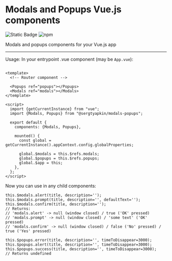 # Modals and Popups Vue.js components
![Static Badge](https://img.shields.io/badge/Vue.js-components-green)
![npm](https://img.shields.io/npm/dt/%40sergtyapkin%2Fmodals-popups)

Modals and popups components for your Vue.js app

----

Usage: In your entrypoint .vue component (may be `App.vue`):
```VUE

<template>
  <!-- Router component -->

  <Popups ref="popups"></Popups>
  <Modals ref="modals"></Modals>
</template>

<script>
  import {getCurrentInstance} from "vue";
  import {Modals, Popups} from "@sergtyapkin/modals-popups";

  export default {
    components: {Modals, Popups},

    mounted() {
      const global = getCurrentInstance().appContext.config.globalProperties;

      global.$modals = this.$refs.modals;
      global.$popups = this.$refs.popups;
      global.$app = this;
    },
  };
</script>
```

Now you can use in any child components:
```JS
this.$modals.alert(title, description='');
this.$modals.prompt(title, description='', defaultText='');
this.$modals.confirm(title, description='');
// Returns:
// 'modals.alert' -> null (window closed) / true ('OK' pressed)
// 'modals.prompt' -> null (window closed) / 'some text' ('OK' pressed)
// 'modals.confirm' -> null (window closed) / false ('No' pressed) / true ('Yes' pressed)

this.$popups.error(title, description='', timeToDisappear=3000);
this.$popups.alert(title, description='', timeToDisappear=3000);
this.$popups.success(title, description='', timeToDisappear=3000);
// Returns undefined
```
